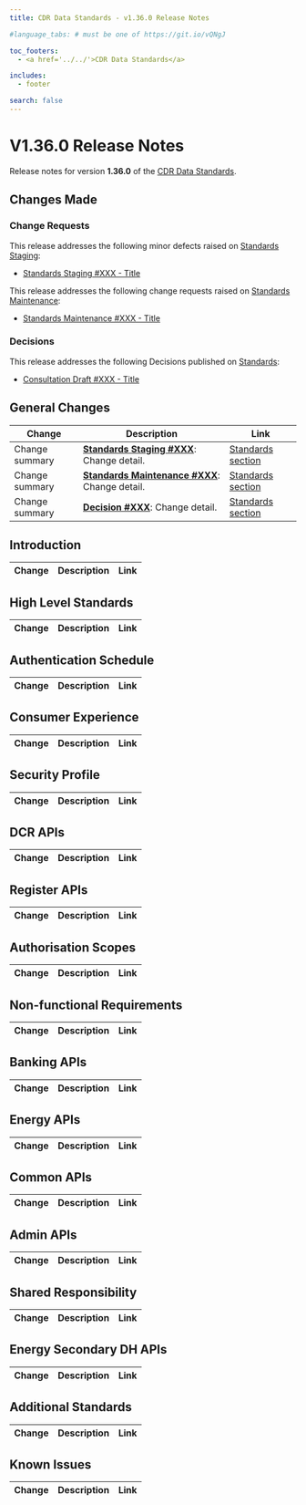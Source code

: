 ```yaml
---
title: CDR Data Standards - v1.36.0 Release Notes

#language_tabs: # must be one of https://git.io/vQNgJ

toc_footers:
  - <a href='../../'>CDR Data Standards</a>

includes:
  - footer

search: false
---
```


# V1.36.0 Release Notes
Release notes for version **1.36.0** of the [CDR Data Standards](../../).

## Changes Made
### Change Requests

This release addresses the following minor defects raised on [Standards Staging](https://github.com/ConsumerDataStandardsAustralia/standards-staging/issues):

- [Standards Staging #XXX - Title](https://github.com/ConsumerDataStandardsAustralia/standards-staging/issues/XXX)

This release addresses the following change requests raised on [Standards Maintenance](https://github.com/ConsumerDataStandardsAustralia/standards-maintenance/issues):

- [Standards Maintenance #XXX - Title](https://github.com/ConsumerDataStandardsAustralia/standards-maintenance/issues/XXX)


### Decisions
This release addresses the following Decisions published on [Standards](https://github.com/ConsumerDataStandardsAustralia/standards/issues):

- [Consultation Draft #XXX - Title](https://github.com/ConsumerDataStandardsAustralia/standards/issues/XXX)


## General Changes
|Change|Description|Link|
|------|-----------|----|
| Change summary | [**Standards Staging #XXX**](https://github.com/ConsumerDataStandardsAustralia/standards-staging/issues/XXX): Change detail. | [Standards section](../../#section)
| Change summary | [**Standards Maintenance #XXX**](https://github.com/ConsumerDataStandardsAustralia/standards-maintenance/issues/XXX): Change detail. | [Standards section](../../#section)
| Change summary | [**Decision #XXX**](https://github.com/ConsumerDataStandardsAustralia/standards/issues/XXX): Change detail. | [Standards section](../../#section)


## Introduction
|Change|Description|Link|
|------|-----------|----|


## High Level Standards
|Change|Description|Link|
|------|-----------|----|


## Authentication Schedule
|Change|Description|Link|
|------|-----------|----|


## Consumer Experience
|Change|Description|Link|
|------|-----------|----|


## Security Profile
|Change|Description|Link|
|------|-----------|----|


## DCR APIs
|Change|Description|Link|
|------|-----------|----|


## Register APIs
|Change|Description|Link|
|------|-----------|----|


## Authorisation Scopes
|Change|Description|Link|
|------|-----------|----|


## Non-functional Requirements
|Change|Description|Link|
|------|-----------|----|


## Banking APIs
|Change|Description|Link|
|------|-----------|----|


## Energy APIs
|Change|Description|Link|
|------|-----------|----|


## Common APIs
|Change|Description|Link|
|------|-----------|----|


## Admin APIs
|Change|Description|Link|
|------|-----------|----|


## Shared Responsibility
|Change|Description|Link|
|------|-----------|----|


## Energy Secondary DH APIs
|Change|Description|Link|
|------|-----------|----|


## Additional Standards
|Change|Description|Link|
|------|-----------|----|


## Known Issues
|Change|Description|Link|
|------|-----------|----|

